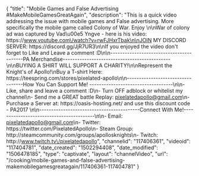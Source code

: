 {
    "title": "Mobile Games and False Advertising #MakeMobileGamesGreatAgain",
    "description": "This is a quick video addressing the issue with mobile games and False advertising. More specifically the mobile game called Colony of War.  Enjoy \n\nWar of colony ad was captured by Vad\u00e5 Yngve - here is his video: https:\/\/www.youtube.com\/watch?v=rwFJHxrTbak\n\nJOIN MY DISCORD SERVER: https:\/\/discord.gg\/JjR7UR3\n\nIf you enjoyed the video don't forget to Like and Leave a comment :D\n\n-----------------------------------------PA Merchandise---------------------------------------------\n\nBUYING A SHIRT WILL SUPPORT A CHARITY!\n\nRepresent the Knight's of Apollo!\nBuy a T-shirt Here: https:\/\/teespring.com\/stores\/pixelated-apollo\n\n----------------------------------How You Can Support Me! -----------------------------------\n\n- Like, share and leave a comment :D\n- Turn OFF adblock or whitelist my channel\n- Send me a GREAT battle Replay: pixelatedapollo@gmail.com\n- Purchase a Server at: https:\/\/oasis-hosting.net\/ and use this discount code - PA2017 \n\n------------------------------------------Connect With Me!-----------------------------------------\n\n- Email: pixelatedapollo@gmail.com\n- Twitter: https:\/\/twitter.com\/PixelatedApollo\n- Steam Group:  http:\/\/steamcommunity.com\/groups\/apollosknights\n- Twitch: http:\/\/www.twitch.tv\/pixelatedapollo",
    "channelid": "117406361",
    "videoid": "117404781",
    "date_created": "1502294408",
    "date_modified": "1506478185",
    "type": "captivate",
    "layout": "channelVideo",
    "url": "\/cooking\/mobile-games-and-false-advertising-makemobilegamesgreatagain\/117406361-117404781"
}